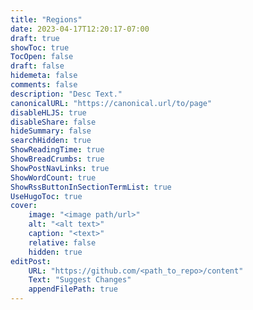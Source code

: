 ```yaml
---
title: "Regions"
date: 2023-04-17T12:20:17-07:00
draft: true
showToc: true
TocOpen: false
draft: false
hidemeta: false
comments: false
description: "Desc Text."
canonicalURL: "https://canonical.url/to/page"
disableHLJS: true 
disableShare: false
hideSummary: false
searchHidden: true
ShowReadingTime: true
ShowBreadCrumbs: true
ShowPostNavLinks: true
ShowWordCount: true
ShowRssButtonInSectionTermList: true
UseHugoToc: true
cover:
    image: "<image path/url>" 
    alt: "<alt text>" 
    caption: "<text>" 
    relative: false
    hidden: true
editPost:
    URL: "https://github.com/<path_to_repo>/content"
    Text: "Suggest Changes" 
    appendFilePath: true 
---
```


